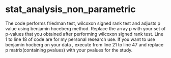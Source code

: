 # stat_analysis_non_parametric
The code performs friedman test, wilcoxon signed rank test and adjusts p value using benjamin hoceberg method.
Replace the array p with your set of p-values that you obtained after performing wilcoxon signed rank test.
Line 1 to line 18 of code are for my personal research use.
If you want to use benjamin hocberg on your data , execute from line 21 to line 47 and replace p matrix(containing pvalues) with your pvalues for the study.
